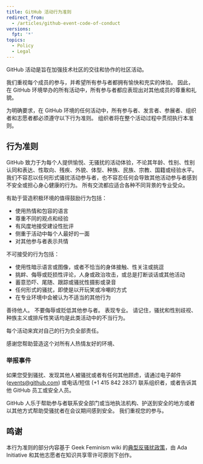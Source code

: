 ```yaml
---
title: GitHub 活动行为准则
redirect_from:
  - /articles/github-event-code-of-conduct
versions:
  fpt: '*'
topics:
  - Policy
  - Legal
---
```


GitHub 活动是旨在加强技术社区的交往和协作的社区活动。

我们重视每个成员的参与，并希望所有参与者都拥有愉快和充实的体验。 因此，在 GitHub 环境举办的所有活动中，所有参与者都应表现出对其他成员的尊重和礼貌。

为明确要求，在 GitHub 环境的任何活动中，所有参与者、发言者、参展者、组织者和志愿者都必须遵守以下行为准则。 组织者将在整个活动过程中贯彻执行本准则。

## 行为准则

GitHub 致力于为每个人提供愉悦、无骚扰的活动体验，不论其年龄、性别、性别认同和表达、性取向、残疾、外貌、体型、种族、民族、宗教、国籍或经验水平。 我们不容忍以任何形式骚扰活动参与者，也不容忍任何会导致其他活动参与者感到不安全或担心身心健康的行为。 所有交流都应适合各种不同背景的专业受众。

有助于营造积极环境的值得鼓励行为包括：

* 使用热情和包容的语言
* 尊重不同的观点和经验
* 有风度地接受建设性批评
* 侧重于活动中每个人最好的一面
* 对其他参与者表示共情

不可接受的行为包括：

* 使用性暗示语言或图像，或者不恰当的身体接触、性关注或挑逗
* 挑衅、侮辱或贬损性评论，人身或政治攻击，或总是打断谈话或其他活动
* 蓄意恐吓、尾随、跟踪或骚扰性摄影或录音
* 任何形式的骚扰，即使是以开玩笑或冷嘲的方式
* 在专业环境中会被认为不适当的其他行为

善待他人。 不要侮辱或贬低其他参与者。 表现专业。 请记住，骚扰和性别歧视、种族主义或排斥性笑话均是此类活动中的不当行为。

每个活动来宾对自己的行为负全部责任。

感谢您帮助营造这个对所有人热情友好的环境、

### 举报事件

如果您受到骚扰、发现其他人被骚扰或者有任何其他顾虑，请通过电子邮件 (events@github.com) 或电话/短信 (+1 415 842 2837) 联系组织者，或者告诉其他 GitHub 员工或安全人员。

GitHub 人乐于帮助参与者联系安全部门或当地执法机构、护送到安全的地方或者以其他方式帮助受骚扰者在会议期间感到安全。 我们重视您的参与。

## 鸣谢

本行为准则的部分内容基于 Geek Feminism wiki 的[典型反骚扰政策](https://geekfeminism.wikia.org/wiki/Conference_anti-harassment/Policy)，由 Ada Initiative 和其他志愿者在知识共享零许可原则下创作。
